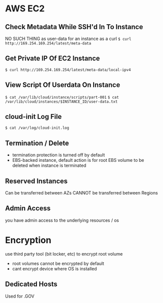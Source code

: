 # AWS EC2

## Check Metadata While SSH'd In To Instance
NO SUCH THING as user-data for an instance as a curl
`$ curl http://169.254.169.254/latest/meta-data`

## Get Private IP Of EC2 Instance
`$ curl http://169.254.169.254/latest/meta-data/local-ipv4`

## View Script Of Userdata On Instance
`$ cat /var/lib/cloud/instance/scripts/part-001`
`$ cat /var/lib/cloud/instances/$INSTANCE_ID/user-data.txt`

## cloud-init Log File
`$ cat /var/log/cloud-init.log`

## Termination / Delete
- termination protection is turned off by default
- EBS-backed instance, default action is for root EBS volume to be deleted
when instance is terminated

## Reserved Instances
Can be transferred between AZs
CANNOT be transferred between Regions

## Admin Access
you have admin access to the underlying resources / os

# Encryption
use third party tool (bit locker, etc) to encrypt root volume
- root volumes cannot be encrypted by default
- cant encrypt device where OS is installed

## Dedicated Hosts
Used for .GOV
